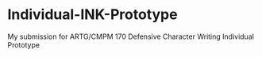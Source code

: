 # Individual-INK-Prototype
My submission for ARTG/CMPM 170 Defensive Character Writing Individual Prototype
